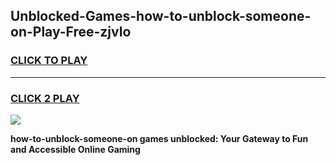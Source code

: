 
## Unblocked-Games-how-to-unblock-someone-on-Play-Free-zjvlo
<h3>
<a href="https://premium76.site?title=how-to-unblock-someone-on&ref=20M">CLICK TO PLAY</a></h3>
<hr>

<h3>
<a href="https://premium76.site?title=how-to-unblock-someone-on&ref=20M">CLICK 2 PLAY</a>
  
</h3>

<a href="https://premium76.site?title=how-to-unblock-someone-on&ref=19M"><img src="https://clearcache.store/games.png"></a>


**how-to-unblock-someone-on games unblocked: Your Gateway to Fun and Accessible Online Gaming**
